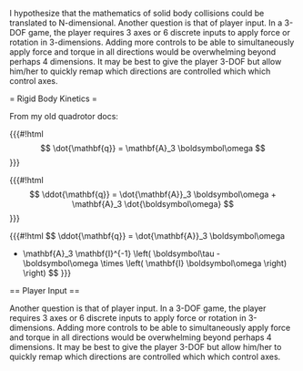 
I hypothesize that the mathematics of solid body collisions could be translated to N-dimensional.
Another question is that of player input.
In a 3-DOF game, the player requires 3 axes or 6 discrete inputs to apply force or rotation in 3-dimensions.
Adding more controls to be able to simultaneously apply force and torque in all directions would be overwhelming beyond perhaps 4 dimensions.
It may be best to give the player 3-DOF but allow him/her to quickly remap which directions are controlled which which control axes.

= Rigid Body Kinetics =

From my old quadrotor docs:

{{{#!html
$$
\dot{\mathbf{q}} = \mathbf{A}_3 \boldsymbol\omega
$$
}}}

{{{#!html
$$
\ddot{\mathbf{q}} = \dot{\mathbf{A}}_3 \boldsymbol\omega + \mathbf{A}_3 \dot{\boldsymbol\omega}
$$
}}}

{{{#!html
$$
\ddot{\mathbf{q}}
= \dot{\mathbf{A}}_3 \boldsymbol\omega
+ \mathbf{A}_3 \mathbf{I}^{-1} \left( \boldsymbol\tau - \boldsymbol\omega \times \left( \mathbf{I} \boldsymbol\omega \right) \right)
$$
}}}


== Player Input ==

Another question is that of player input.
In a 3-DOF game, the player requires 3 axes or 6 discrete inputs to apply force or rotation in 3-dimensions.
Adding more controls to be able to simultaneously apply force and torque in all directions would be overwhelming beyond perhaps 4 dimensions.
It may be best to give the player 3-DOF but allow him/her to quickly remap which directions are controlled which which control axes.
